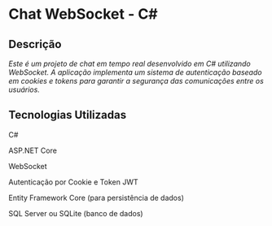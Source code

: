 # Chat WebSocket - C#

## Descrição

*Este é um projeto de chat em tempo real desenvolvido em C# utilizando WebSocket. A aplicação implementa um sistema de autenticação baseado em cookies e tokens para garantir a segurança das comunicações entre os usuários.*

## Tecnologias Utilizadas

C#

ASP.NET Core

WebSocket

Autenticação por Cookie e Token JWT

Entity Framework Core (para persistência de dados)

SQL Server ou SQLite (banco de dados)
